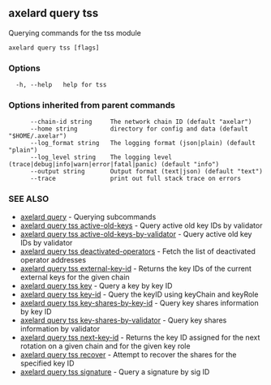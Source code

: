 ## axelard query tss

Querying commands for the tss module

```
axelard query tss [flags]
```

### Options

```
  -h, --help   help for tss
```

### Options inherited from parent commands

```
      --chain-id string     The network chain ID (default "axelar")
      --home string         directory for config and data (default "$HOME/.axelar")
      --log_format string   The logging format (json|plain) (default "plain")
      --log_level string    The logging level (trace|debug|info|warn|error|fatal|panic) (default "info")
      --output string       Output format (text|json) (default "text")
      --trace               print out full stack trace on errors
```

### SEE ALSO

- [axelard query](axelard_query.md)	 - Querying subcommands
- [axelard query tss active-old-keys](axelard_query_tss_active-old-keys.md)	 - Query active old key IDs by validator
- [axelard query tss active-old-keys-by-validator](axelard_query_tss_active-old-keys-by-validator.md)	 - Query active old key IDs by validator
- [axelard query tss deactivated-operators](axelard_query_tss_deactivated-operators.md)	 - Fetch the list of deactivated operator addresses
- [axelard query tss external-key-id](axelard_query_tss_external-key-id.md)	 - Returns the key IDs of the current external keys for the given chain
- [axelard query tss key](axelard_query_tss_key.md)	 - Query a key by key ID
- [axelard query tss key-id](axelard_query_tss_key-id.md)	 - Query the keyID using keyChain and keyRole
- [axelard query tss key-shares-by-key-id](axelard_query_tss_key-shares-by-key-id.md)	 - Query key shares information by key ID
- [axelard query tss key-shares-by-validator](axelard_query_tss_key-shares-by-validator.md)	 - Query key shares information by validator
- [axelard query tss next-key-id](axelard_query_tss_next-key-id.md)	 - Returns the key ID assigned for the next rotation on a given chain and for the given key role
- [axelard query tss recover](axelard_query_tss_recover.md)	 - Attempt to recover the shares for the specified key ID
- [axelard query tss signature](axelard_query_tss_signature.md)	 - Query a signature by sig ID
